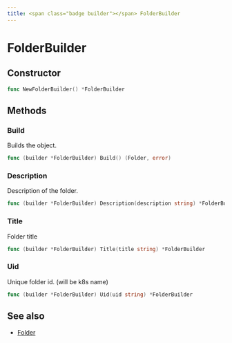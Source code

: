 ```yaml
---
title: <span class="badge builder"></span> FolderBuilder
---
```

# <span class="badge builder"></span> FolderBuilder

## Constructor

```go
func NewFolderBuilder() *FolderBuilder
```
## Methods

### <span class="badge object-method"></span> Build

Builds the object.

```go
func (builder *FolderBuilder) Build() (Folder, error)
```

### <span class="badge object-method"></span> Description

Description of the folder.

```go
func (builder *FolderBuilder) Description(description string) *FolderBuilder
```

### <span class="badge object-method"></span> Title

Folder title

```go
func (builder *FolderBuilder) Title(title string) *FolderBuilder
```

### <span class="badge object-method"></span> Uid

Unique folder id. (will be k8s name)

```go
func (builder *FolderBuilder) Uid(uid string) *FolderBuilder
```

## See also

 * <span class="badge object-type-struct"></span> [Folder](./object-Folder.md)

